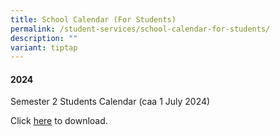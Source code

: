 ```yaml
---
title: School Calendar (For Students)
permalink: /student-services/school-calendar-for-students/
description: ""
variant: tiptap
---
```

<h4>2024</h4>
<p>Semester 2 Students Calendar (caa 1 July 2024)</p>
<p>Click <a href="/files/2024/Student_Calendar_caa_01072024v3.pdf" rel="noopener noreferrer nofollow" target="_blank">here</a> to
download.</p>
<p></p>